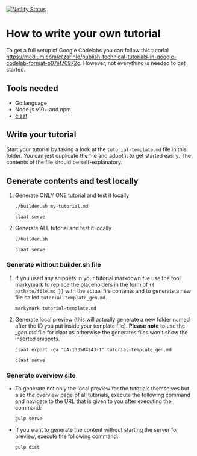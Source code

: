[![Netlify Status](https://api.netlify.com/api/v1/badges/244ac853-f6f6-4005-a02a-ec7ba2a2b4e1/deploy-status)](https://app.netlify.com/sites/keptn-tutorials/deploys)

# How to write your own tutorial

To get a full setup of Google Codelabs you can follow this tutorial https://medium.com/@zarinlo/publish-technical-tutorials-in-google-codelab-format-b07ef76972c. However, not everything is needed to get started.

## Tools needed

- Go language
- Node.js v10+ and npm
- [claat](https://github.com/googlecodelabs/tools/tree/master/claat#install)

## Write your tutorial

Start your tutorial by taking a look at the `tutorial-template.md` file in this folder. You can just duplicate the file and adopt it to get started easily. The contents of the file should be self-explanatory.

## Generate contents and test locally

1. Generate ONLY ONE tutorial and test it locally

    ```
    ./builder.sh my-tutorial.md

    claat serve
    ```

1. Generate ALL tutorial and test it locally
    ```
    ./builder.sh 

    claat serve
    ```

### Generate without builder.sh file
1. If you used any snippets in your tutorial markdown file use the tool [markymark](https://github.com/jetzlstorfer/markymark) to replace the placeholders in the form of `{{ path/to/file.md }}` with the actual file contents and to generate a new file called `tutorial-template_gen.md`.
    ```
    markymark tutorial-template.md
    ```

1. Generate local preview (this will actually generate a new folder named after the ID you put inside your template file). **Please note** to use the *_gen.md* file for claat as otherwise the generates files won't show the inserted snippets. 
    ```
    claat export -ga "UA-133584243-1" tutorial-template_gen.md 

    claat serve
    ```
  
### Generate overview site

- To generate not only the local preview for the tutorials themselves but also the overview page of all tutorials, execute the following command and navigate to the URL that is given to you after executing the command:
    ```
    gulp serve 
    ```

- If you want to generate the content without starting the server for preview, execute the following command:
    ```
    gulp dist
    ```

